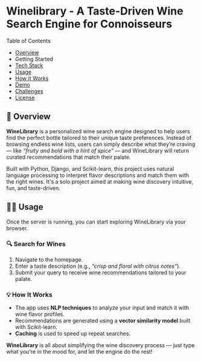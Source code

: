 # Winelibrary - A Taste-Driven Wine Search Engine for Connoisseurs

Table of Contents
- [Overview](#overview)
- Getting Started
- [Tech Stack](#tech-stack)
- [Usage](#usage)
- [How it Works](#how-it-works)
- [Demo](#demo)
- [Challenges](#challenges)
- [License](#license)

## 📝 Overview

**WineLibrary** is a personalized wine search engine designed to help users find the perfect bottle tailored to their unique taste preferences. 
Instead of browsing endless wine lists, users can simply describe what they’re craving — like *“fruity and bold with a hint of spice”* — and WineLibrary will return curated recommendations that match their palate.

Built with Python, Django, and Scikit-learn, this project uses natural language processing to interpret flavor descriptions and match them with the right wines. It's a solo project aimed at making wine discovery intuitive, fun, and taste-driven.

## 🧑‍🍷 Usage

Once the server is running, you can start exploring WineLibrary via your browser.

### 🔍 Search for Wines
1. Navigate to the homepage.
2. Enter a taste description (e.g., *“crisp and floral with citrus notes”*).
3. Submit your query to receive wine recommendations tailored to your palate.

### 💡 How It Works
- The app uses **NLP techniques** to analyze your input and match it with wine flavor profiles.
- Recommendations are generated using a **vector similarity model** built with Scikit-learn.
- **Caching** is used to speed up repeat searches.

**WineLibrary** is all about simplifying the wine discovery process — just type what you're in the mood for, and let the engine do the rest!
